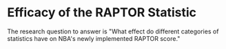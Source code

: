 # Efficacy of the RAPTOR Statistic
 
The research question to answer is "What effect do different categories of statistics have on NBA's newly implemented RAPTOR score." 
